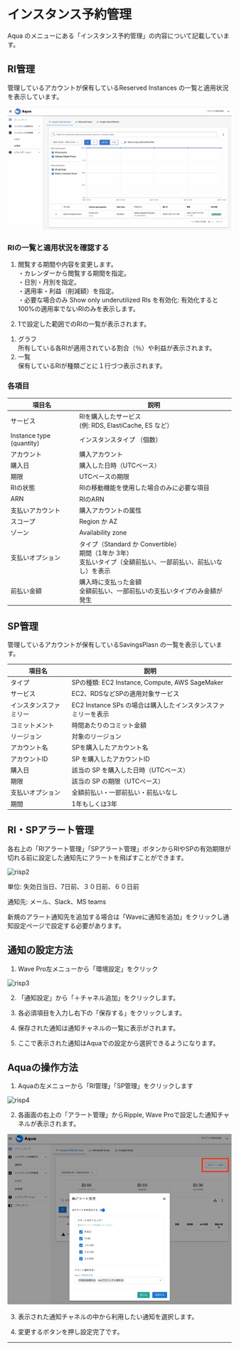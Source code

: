 # インスタンス予約管理

Aqua のメニューにある「インスタンス予約管理」の内容について記載しています。

## RI管理

管理しているアカウントが保有しているReserved Instances の一覧と適用状況を表示しています。

![risp1](../assets/aqua/risp1.gif)

### RIの一覧と適用状況を確認する

1. 閲覧する期間や内容を変更します。  
・カレンダーから閲覧する期間を指定。  
・日別・月別を指定。  
・適用率・利益（削減額）を指定。  
・必要な場合のみ Show only underutilized RIs を有効化: 有効化すると100%の適用率でないRIのみを表示します。

2. 1で設定した範囲でのRIの一覧が表示されます。  
1) グラフ  
所有している各RIが適用されている割合（％）や利益が表示されます。  
2) 一覧  
保有しているRIが種類ごとに１行づつ表示されます。

### 各項目

| 項目名                               | 説明                                                     |
|--------------------------------------|----------------------------------------------------------|
| サービス                             | RIを購入したサービス<br>(例: RDS, ElastiCache, ES など） |
| Instance type (quantity)             | インスタンスタイプ （個数）                              |
| アカウント                           | 購入アカウント                                           |
| 購入日                               | 購入した日時（UTCベース）                                |
| 期限                                 | UTCベースの期限                                          |
| RIの状態                             | RIの移動機能を使用した場合のみに必要な項目               |
| ARN                                  | RIのARN                                                  |
| 支払いアカウント | 購入アカウントの属性 |
| スコープ | Region か AZ |
| ゾーン | Availability zone |
| 支払いオプション | タイプ（Standard か Convertible）<br>期間（1年か 3年）<br>支払いタイプ（全額前払い、一部前払い、前払いなし）を表示 |
| 前払い金額 | 購入時に支払った金額<br>全額前払い、一部前払いの支払いタイプのみ金額が発生 |

## SP管理

管理しているアカウントが保有しているSavingsPlasn の一覧を表示しています。

| 項目名 | 説明 |
|--------|------|
| タイプ | SPの種類: EC2 Instance, Compute, AWS SageMaker |
| サービス | EC2、RDSなどSPの適用対象サービス |
| インスタンスファミリー | EC2 Instance SPs の場合は購入したインスタンスファミリーを表示 |
| コミットメント | 時間あたりのコミット金額 |
| リージョン | 対象のリージョン |
| アカウント名 | SPを購入したアカウント名 |
| アカウントID | SP を購入したアカウントID |
| 購入日 | 該当の SP を購入した日時（UTCベース） |
| 期限 | 該当の SP の期限（UTCベース） |
| 支払いオプション | 全額前払い・一部前払い・前払いなし |
| 期間 | 1年もしくは3年 |

## RI・SPアラート管理

各右上の「RIアラート管理」「SPアラート管理」ボタンからRIやSPの有効期限が切れる前に設定した通知先にアラートを飛ばすことができます。

![risp2](../assets/aqua/risp2.avif)

単位: 失効日当日、7日前、３０日前、６０日前

通知先: メール、Slack、MS teams

新規のアラート通知先を追加する場合は「Waveに通知を追加」をクリックし通知設定ページで設定する必要があります。

## 通知の設定方法

1) Wave Pro左メニューから「環境設定」をクリック

![risp3](../assets/aqua/risp3.avif)

2) 「通知設定」から「＋チャネル追加」をクリックします。

3) 各必須項目を入力し右下の「保存する」をクリックします。

4) 保存された通知は通知チャネルの一覧に表示がされます。

5) ここで表示された通知はAquaでの設定から選択できるようになります。

## Aquaの操作方法

1) Aquaの左メニューから「RI管理」「SP管理」をクリックします

![risp4](../assets/aqua/risp4.avif)

2) 各画面の右上の「アラート管理」からRipple, Wave Proで設定した通知チャネルが表示されます。

![risp5](../assets/aqua/risp5.webp)

3) 表示された通知チャネルの中から利用したい通知を選択します。

4) 変更するボタンを押し設定完了です。

---
